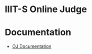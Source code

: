 IIIT-S Online Judge
===================

Documentation
===============

  * [OJ Documentation](docs)
